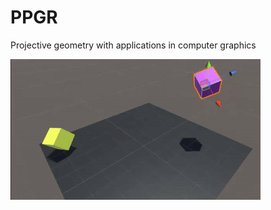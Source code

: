 # PPGR
Projective geometry with applications in computer graphics <br>

![](https://github.com/z0cky/PPGR/blob/main/Homework%202.0/AnimZ2.gif)

